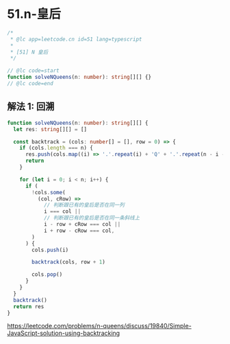 # 51.n-皇后

```ts
/*
 * @lc app=leetcode.cn id=51 lang=typescript
 *
 * [51] N 皇后
 */

// @lc code=start
function solveNQueens(n: number): string[][] {}
// @lc code=end
```

## 解法 1: 回溯

```ts
function solveNQueens(n: number): string[][] {
  let res: string[][] = []

  const backtrack = (cols: number[] = [], row = 0) => {
    if (cols.length === n) {
      res.push(cols.map((i) => '.'.repeat(i) + 'Q' + '.'.repeat(n - i - 1)))
      return
    }

    for (let i = 0; i < n; i++) {
      if (
        !cols.some(
          (col, cRow) =>
            // 判断跟已有的皇后是否在同一列
            i === col ||
            // 判断跟已有的皇后是否在同一条斜线上
            i - row + cRow === col ||
            i + row - cRow === col,
        )
      ) {
        cols.push(i)

        backtrack(cols, row + 1)

        cols.pop()
      }
    }
  }
  backtrack()
  return res
}
```

https://leetcode.com/problems/n-queens/discuss/19840/Simple-JavaScript-solution-using-backtracking
